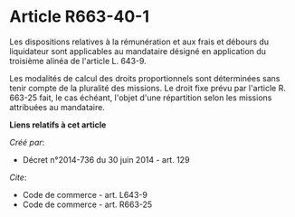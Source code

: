 # Article R663-40-1

Les dispositions relatives à la rémunération et aux frais et débours du liquidateur sont applicables au mandataire désigné en
application du troisième alinéa de l'article L. 643-9. 

Les modalités de calcul des droits proportionnels sont déterminées sans tenir compte de la pluralité des missions. Le droit
fixe prévu par l'article R. 663-25 fait, le cas échéant, l'objet d'une répartition selon les missions attribuées au
mandataire.

**Liens relatifs à cet article**

_Créé par_:

  - Décret n°2014-736 du 30 juin 2014 - art. 129

_Cite_:

  - Code de commerce - art. L643-9
  - Code de commerce - art. R663-25
